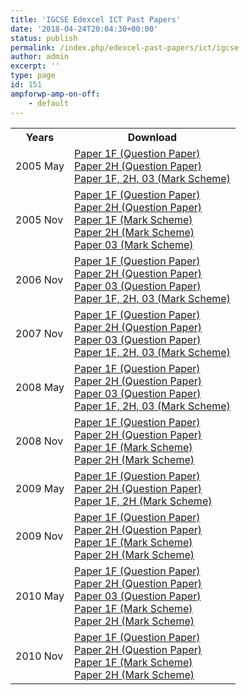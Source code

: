 ```yaml
---
title: 'IGCSE Edexcel ICT Past Papers'
date: '2018-04-24T20:04:30+00:00'
status: publish
permalink: /index.php/edexcel-past-papers/ict/igcse
author: admin
excerpt: ''
type: page
id: 151
ampforwp-amp-on-off:
    - default
---
```


<table class="table" style="width: 100%;">
<tbody>
<tr>
<th>Years</th>
<th>Download</th>
</tr>
<tr>
<td>2005 May</td>
<td>
    <a href="https://www.dropbox.com/s/1nyz37n4xn3jbbr/4385-1F.pdf?dl=1">Paper 1F (Question Paper)</a><br />
    <a href="https://www.dropbox.com/s/zj5hguu9wtagxub/4385-2H.pdf?dl=1">Paper 2H (Question Paper)</a><br />
    <a href="https://www.dropbox.com/s/ser1xcoyq29oi0r/IGCSE%20ICT%204385%20Mark%20Scheme.pdf?dl=1">Paper 1F, 2H, 03 (Mark Scheme)</a></td>
</tr>
<tr>
<td>2005 Nov</td>
<td>
    <a href="https://www.dropbox.com/s/8czbkg04faxn23i/4385-1F.pdf?dl=1">Paper 1F (Question Paper)</a><br />
    <a href="https://www.dropbox.com/s/rfgnwffzb8cftb6/4385-2H.pdf?dl=1">Paper 2H (Question Paper)</a><br />
    <a href="https://www.dropbox.com/s/y97afu43ctqbh8t/IGCSE%20ICT%204385%20Mark%20Scheme%20P1F%20Nov%2005%20FINAL.pdf?dl=1">Paper 1F (Mark Scheme)</a><br />
    <a href="https://www.dropbox.com/s/p94ebxeh34r5g4v/IGCSE%20ICT%204385%20Mark%20Scheme%20P2H%20Nov%2005%20FINAL.pdf?dl=1">Paper 2H (Mark Scheme)</a><br />
    <a href="https://www.dropbox.com/s/4klt514cq33tgk1/IGCSE%20ICT%20Case%20Study%20%20P03.pdf?dl=1">Paper 03 (Mark Scheme)</a></td>
</tr>
<tr>
<td>2006 Nov</td>
<td>
    <a href="https://www.dropbox.com/s/31kruxqx1hk8ani/4385-1F.pdf?dl=1">Paper 1F (Question Paper)</a><br />
    <a href="https://www.dropbox.com/s/ahnb8assx615k78/4385-2H.pdf?dl=1">Paper 2H (Question Paper)</a><br />
    <a href="https://www.dropbox.com/s/hbv0nkosdrs362w/4385-03.pdf?dl=1">Paper 03 (Question Paper)</a><br />
    <a href="https://www.dropbox.com/s/ogkbmjt8kk6z35d/Mark_Scheme_4385_Nov%202006.pdf?dl=1">Paper 1F, 2H, 03 (Mark Scheme)</a></td>
</tr>
<tr>
<td>2007 Nov</td>
<td>
    <a href="https://www.dropbox.com/s/wr0n466u193xnpm/4385-1F.pdf?dl=1">Paper 1F (Question Paper)</a><br />
    <a href="https://www.dropbox.com/s/cpwn2j12c7g2c4j/4385-2H.pdf?dl=1">Paper 2H (Question Paper)</a><br />
    <a href="https://www.dropbox.com/s/gog1g45ovowrqck/4385-03.pdf?dl=1">Paper 03 (Question Paper)</a><br />
    <a href="https://www.dropbox.com/s/yos3zwnyoxx9uhr/325951_4385_IGCSE_ICT_msc_20070104.pdf?dl=1">Paper 1F, 2H, 03 (Mark Scheme)</a></td>
</tr>
<tr>
<td>2008 May</td>
<td>
    <a href="https://www.dropbox.com/s/4ejeti44drj0vgd/4385-1F.pdf?dl=1">Paper 1F (Question Paper)</a><br />
    <a href="https://www.dropbox.com/s/midazbo8ityyyy1/4385-2H.pdf?dl=1">Paper 2H (Question Paper)</a><br />
    <a href="https://www.dropbox.com/s/k84kqwz9hem1gos/4385-03.pdf?dl=1">Paper 03 (Question Paper)</a><br />
    <a href="https://www.dropbox.com/s/ctqm7zodpa5btvv/4385_IGCSE_ICT__msc_.pdf?dl=1">Paper 1F, 2H, 03 (Mark Scheme)</a></td>
</tr>
<tr>
<td>2008 Nov</td>
<td>
    <a href="https://www.dropbox.com/s/87rb1ztdweppwf3/4385_1F_que_20081107.pdf?dl=1">Paper 1F (Question Paper)</a><br />
    <a href="https://www.dropbox.com/s/e34odqvymhr32ff/4385_2H_que_20081107.pdf?dl=1">Paper 2H (Question Paper)</a><br />
    <a href="https://www.dropbox.com/s/kxn7630c2yqdci7/4385_1F_rms_20090114.pdf?dl=1">Paper 1F (Mark Scheme)</a><br />
    <a href="https://www.dropbox.com/s/r50rquxbea0ncio/4385_2H_rms_20090114.pdf?dl=1">Paper 2H (Mark Scheme)</a></td>
</tr>
<tr>
<td>2009 May</td>
<td>
    <a href="https://www.dropbox.com/s/7jk77u4prh05y8b/4385-1F%20Information%20and%20Communication%20Tec.pdf?dl=1">Paper 1F (Question Paper)</a><br />
    <a href="https://www.dropbox.com/s/lwqxiarz4adgkfg/4385-2H%20Information%20and%20Communication%20Tec.pdf?dl=1">Paper 2H (Question Paper)</a><br />
    <a href="https://www.dropbox.com/s/l3vjmrtzjyksmu9/iGCSE%20ICT.pdf?dl=1">Paper 1F, 2H (Mark Scheme)</a></td>
</tr>
<tr>
<td>2009 Nov</td>
<td>
    <a href="https://www.dropbox.com/s/w00z0mior9ps05z/4385_1F_que_20091105.pdf?dl=1">Paper 1F (Question Paper)</a><br />
    <a href="https://www.dropbox.com/s/hzq2ddzmi14xio9/4385_2H_que_20091105.pdf?dl=1">Paper 2H (Question Paper)</a><br />
    <a href="https://www.dropbox.com/s/8ztd0i2f9zzotqv/4385_1F_msc_20091215.pdf?dl=1">Paper 1F (Mark Scheme)</a><br />
    <a href="https://www.dropbox.com/s/czdb1r4qza70vzk/4385_2H_msc_20091130.pdf?dl=1">Paper 2H (Mark Scheme)</a></td>
</tr>
<tr>
<td>2010 May</td>
<td>
    <a href="https://www.dropbox.com/s/303ioupqzu4axcz/4385_1F_que_20100621.pdf?dl=1">Paper 1F (Question Paper)</a><br />
    <a href="https://www.dropbox.com/s/3dxuqbp2ji6uf84/4385_2H_que_20100621.pdf?dl=1">Paper 2H (Question Paper)</a><br />
    <a href="https://www.dropbox.com/s/9kxllxdm4sw6wa9/4385_03_que_20100515.pdf?dl=1">Paper 03 (Question Paper)</a><br />
    <a href="https://www.dropbox.com/s/9si4ew0p2s7v310/4385_1F_msc_20100712.pdf?dl=1">Paper 1F (Mark Scheme)</a><br />
    <a href="https://www.dropbox.com/s/9b0s49futc9fygw/4385_2H_msc_20100707.pdf?dl=1">Paper 2H (Mark Scheme)</a></td>
</tr>
<tr>
<td>2010 Nov</td>
<td>
    <a href="https://www.dropbox.com/s/7cxrur7bjuexefl/4385_1F_que_20101111.pdf?dl=1">Paper 1F (Question Paper)</a><br />
    <a href="https://www.dropbox.com/s/js17ntf62j8yun3/4385_2H_que_20101111.pdf?dl=1">Paper 2H (Question Paper)</a><br />
    <a href="https://www.dropbox.com/s/2r675kjhg6smqwz/4385_1F_rms_20101214.pdf?dl=1">Paper 1F (Mark Scheme)</a><br />
    <a href="https://www.dropbox.com/s/hcm6t6mdzdani8e/4385_2H_rms_20101214.pdf?dl=1">Paper 2H (Mark Scheme)</a></td>
</tr>
</tbody>
</table>